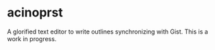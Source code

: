 # acinoprst

A glorified text editor to write outlines synchronizing with Gist. This is a work in progress.
